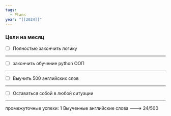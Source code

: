 ```yaml
---
tags:
  - Plans
year: "[[2024]]"
---
```

### Цели на месяц

- [ ] Полностью закончить логику
------------------------------------
- [ ] закончить обучение python ООП
------------------------------------
- [ ] Выучить 500 английских слов
------------------------------------
- [ ] Оставаться собой в любой ситуации

---
промежуточные успехи:
1 Выученные английские слова  ---> 24/500